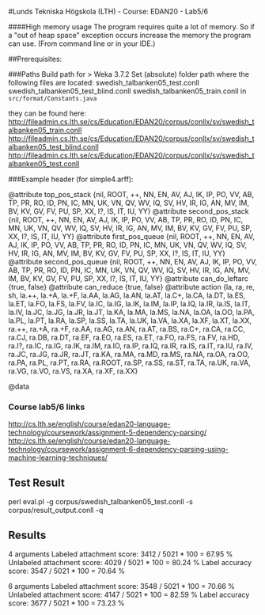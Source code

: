 #Lunds Tekniska Högskola (LTH) - Course: EDAN20 - Lab5/6

####High memory usage
The program requires quite a lot of memory. So if a "out of heap space" exception occurs increase the memory the program can use. (From command line or in your IDE.)

##Prerequisites:

###Paths
  Build path for > Weka 3.7.2
  Set (absolute) folder path where the following files are located:
    swedish_talbanken05_test.conll
    swedish_talbanken05_test_blind.conll
    swedish_talbanken05_train.conll
  in ```src/format/Constants.java```

  they can be found here:
    http://fileadmin.cs.lth.se/cs/Education/EDAN20/corpus/conllx/sv/swedish_talbanken05_train.conll
    http://fileadmin.cs.lth.se/cs/Education/EDAN20/corpus/conllx/sv/swedish_talbanken05_test_blind.conll
    http://fileadmin.cs.lth.se/cs/Education/EDAN20/corpus/conllx/sv/swedish_talbanken05_test.conll

###Example header (for simple4.arff):

@attribute top_pos_stack {nil, ROOT, ++, NN, EN, AV, AJ, IK, IP, PO, VV, AB, TP, PR, RO, ID, PN, IC, MN, UK, VN, QV, WV, IQ, SV, HV, IR, IG, AN, MV, IM, BV, KV, GV, FV, PU, SP, XX, I?, IS, IT, IU, YY}
@attribute second_pos_stack {nil, ROOT, ++, NN, EN, AV, AJ, IK, IP, PO, VV, AB, TP, PR, RO, ID, PN, IC, MN, UK, VN, QV, WV, IQ, SV, HV, IR, IG, AN, MV, IM, BV, KV, GV, FV, PU, SP, XX, I?, IS, IT, IU, YY}
@attribute first_pos_queue {nil, ROOT, ++, NN, EN, AV, AJ, IK, IP, PO, VV, AB, TP, PR, RO, ID, PN, IC, MN, UK, VN, QV, WV, IQ, SV, HV, IR, IG, AN, MV, IM, BV, KV, GV, FV, PU, SP, XX, I?, IS, IT, IU, YY}
@attribute second_pos_queue {nil, ROOT, ++, NN, EN, AV, AJ, IK, IP, PO, VV, AB, TP, PR, RO, ID, PN, IC, MN, UK, VN, QV, WV, IQ, SV, HV, IR, IG, AN, MV, IM, BV, KV, GV, FV, PU, SP, XX, I?, IS, IT, IU, YY}
@attribute can_do_leftarc {true, false}
@attribute can_reduce {true, false}
@attribute action {la, ra, re, sh, la.++, la.+A, la.+F, la.AA, la.AG, la.AN, la.AT, la.C+, la.CA, la.DT, la.ES, la.ET, la.FO, la.FS, la.FV, la.IC, la.IG, la.IK, la.IM, la.IP, la.IQ, la.IR, la.IS, la.IT, la.IV, la.JC, la.JG, la.JR, la.JT, la.KA, la.MA, la.MS, la.NA, la.OA, la.OO, la.PA, la.PL, la.PT, la.RA, la.SP, la.SS, la.TA, la.UK, la.VA, la.XA, la.XF, la.XT, la.XX, ra.++, ra.+A, ra.+F, ra.AA, ra.AG, ra.AN, ra.AT, ra.BS, ra.C+, ra.CA, ra.CC, ra.CJ, ra.DB, ra.DT, ra.EF, ra.EO, ra.ES, ra.ET, ra.FO, ra.FS, ra.FV, ra.HD, ra.I?, ra.IC, ra.IG, ra.IK, ra.IM, ra.IO, ra.IP, ra.IQ, ra.IR, ra.IS, ra.IT, ra.IU, ra.IV, ra.JC, ra.JG, ra.JR, ra.JT, ra.KA, ra.MA, ra.MD, ra.MS, ra.NA, ra.OA, ra.OO, ra.PA, ra.PL, ra.PT, ra.RA, ra.ROOT, ra.SP, ra.SS, ra.ST, ra.TA, ra.UK, ra.VA, ra.VG, ra.VO, ra.VS, ra.XA, ra.XF, ra.XX}

@data


### Course lab5/6 links
http://cs.lth.se/english/course/edan20-language-technology/coursework/assignment-5-dependency-parsing/
http://cs.lth.se/english/course/edan20-language-technology/coursework/assignment-6-dependency-parsing-using-machine-learning-techniques/


## Test Result
perl eval.pl -g corpus/swedish_talbanken05_test.conll -s corpus/result_output.conll -q


## Results
4 arguments
  Labeled   attachment score: 3412 / 5021 * 100 = 67.95 %
  Unlabeled attachment score: 4029 / 5021 * 100 = 80.24 %
  Label accuracy score:       3547 / 5021 * 100 = 70.64 %

6 arguments
  Labeled   attachment score: 3548 / 5021 * 100 = 70.66 %
  Unlabeled attachment score: 4147 / 5021 * 100 = 82.59 %
  Label accuracy score:       3677 / 5021 * 100 = 73.23 %
